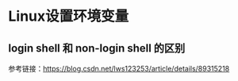 # Linux设置环境变量
## login shell 和 non-login shell 的区别
参考链接：https://blog.csdn.net/lws123253/article/details/89315218